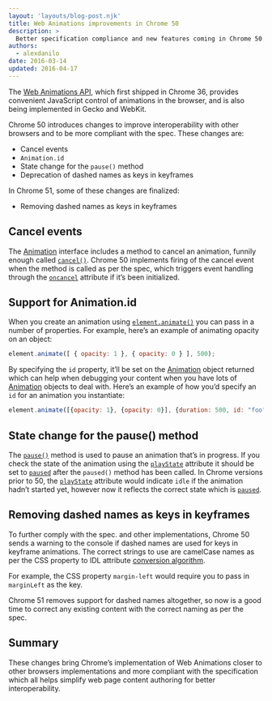 ```yaml
---
layout: 'layouts/blog-post.njk'
title: Web Animations improvements in Chrome 50
description: >
  Better specification compliance and new features coming in Chrome 50.
authors:
  - alexdanilo
date: 2016-03-14
updated: 2016-04-17
---
```


The [Web Animations API](http://w3c.github.io/web-animations/), which first 
shipped in Chrome 36, provides convenient JavaScript control of
animations in the browser, and is also being implemented in Gecko and WebKit.

Chrome 50 introduces changes to improve interoperability with other browsers
and to be more compliant with the spec. These changes are:

  * Cancel events
  * `Animation.id`
  * State change for the `pause()` method
  * Deprecation of dashed names as keys in keyframes

In Chrome 51, some of these changes are finalized:

  * Removing dashed names as keys in keyframes

## Cancel events

The [Animation](http://w3c.github.io/web-animations/#the-animation-interface) 
interface includes a method to cancel an animation, funnily enough called 
[`cancel()`](http://w3c.github.io/web-animations/#dom-animation-cancel). 
Chrome 50 implements firing of the cancel event when the method is called as
per the spec, which triggers event handling through the
[`oncancel`](http://w3c.github.io/web-animations/#dom-animation-oncancel) 
attribute if it’s been initialized.

## Support for Animation.id

When you create an animation using 
[`element.animate()`](http://w3c.github.io/web-animations/#dom-animatable-animate) 
you can pass in a number of properties. For example, here’s an example of
animating opacity on an object:


```js
element.animate([ { opacity: 1 }, { opacity: 0 } ], 500);
```


By specifying the `id` property, it’ll be set on the 
[Animation](http://w3c.github.io/web-animations/#animation) object returned 
which can help when debugging your content when you have lots of 
[Animation](http://w3c.github.io/web-animations/#animation) objects to deal 
with. Here’s an example of how you’d specify an `id` for an animation you instantiate:


```js
element.animate([{opacity: 1}, {opacity: 0}], {duration: 500, id: "foo"});
```    

## State change for the pause() method

The [`pause()`](http://w3c.github.io/web-animations/#dom-animation-pause)
method is used to pause an animation that’s in progress. If you check the state
of the animation using the [`playState`](http://w3c.github.io/web-animations/#dom-animation-playstate)
attribute it should be set to [`paused`](http://w3c.github.io/web-animations/#paused-play-state)
after the `paused()` method has been called. In Chrome versions prior to 50, 
the [`playState`](http://w3c.github.io/web-animations/#dom-animation-playstate)
attribute would indicate `idle` if the animation hadn’t started yet, however
now it reflects the correct state which is 
[`paused`](http://w3c.github.io/web-animations/#paused-play-state).

## Removing dashed names as keys in keyframes

To further comply with the spec. and other implementations, Chrome 50 sends a
warning to the console if dashed names are used for keys in keyframe
animations. The correct strings to use are
camelCase names as per the CSS property to IDL attribute 
[conversion algorithm](https://drafts.csswg.org/cssom/#css-property-to-idl-attribute).

For example, the CSS property `margin-left` would require you to pass in
`marginLeft` as the key.

Chrome 51 removes support for dashed names altogether, so now is a good
time to correct any existing content with the correct naming as per the spec.

## Summary

These changes bring Chrome’s implementation of Web Animations closer to other
browsers implementations and more compliant with the specification which all
helps simplify web page content authoring for better interoperability.


